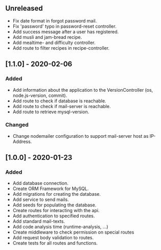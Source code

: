 ## Unreleased
 - Fix date format in forgot password mail.
 - Fix 'password' typo in password-reset controller.
 - Add success message after a user has registered.
 - Add musli and jam-bread recipe.
 - Add mealtime- and difficulty controller.
 - Add route to filter recipes in recipe-controller.

## [1.1.0] - 2020-02-06
### Added
 - Add information about the application to the VersionController (os, node.js-version, commit).
 - Add route to check if database is reachable.
 - Add route to check if mail-server is reachable.
 - Add route to retrieve mysql-version.
 
### Changed
 - Change nodemailer configuration to support mail-server host as IP-Address.

## [1.0.0] - 2020-01-23
### Added
 - Add database connection.
 - Create ORM Framework for MySQL.
 - Add migrations for creating the database.
 - Add service to send mails.
 - Add seeds for populating the database.
 - Create routes for interacting with the api.
 - Add authentication to specified routes.
 - Add standard mail-texts.
 - Add code analysis time (runtime-analysis, ...)
 - Create middleware to check permission on special routes
 - Add request body validation to routes.
 - Create tests for all routes and functions.
